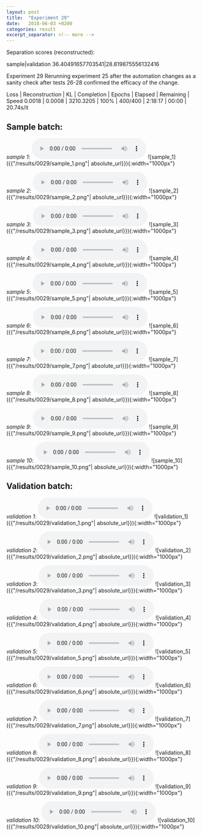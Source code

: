 ```yaml
---
layout: post
title:  "Experiment 29"
date:   2018-06-03 +0200
categories: result
excerpt_separator: <!-- more -->
---
```

Separation scores (reconstructed):

sample|validation
36.40491657703541|28.819875556132416
<!-- more -->
Experiment 29
Rerunning experiment 25 after the automation changes as a sanity check after tests 26-28 confirmed the efficacy of the change.

Loss | Reconstruction | KL | Completion | Epochs | Elapsed | Remaining | Speed
0.0018 | 0.0008 | 3210.3205 | 100% | 400/400 | 2:18:17 | 00:00 | 20.74s/it

## **Sample batch**:
_sample 1_:
<audio src="/ResultsOverview/results/0029/sample_1.wav" controls preload></audio>
![sample_1]({{"/results/0029/sample_1.png"| absolute_url}}){:width="1000px"}

_sample 2_:
<audio src="/ResultsOverview/results/0029/sample_2.wav" controls preload></audio>
![sample_2]({{"/results/0029/sample_2.png"| absolute_url}}){:width="1000px"}

_sample 3_:
<audio src="/ResultsOverview/results/0029/sample_3.wav" controls preload></audio>
![sample_3]({{"/results/0029/sample_3.png"| absolute_url}}){:width="1000px"}

_sample 4_:
<audio src="/ResultsOverview/results/0029/sample_4.wav" controls preload></audio>
![sample_4]({{"/results/0029/sample_4.png"| absolute_url}}){:width="1000px"}

_sample 5_:
<audio src="/ResultsOverview/results/0029/sample_5.wav" controls preload></audio>
![sample_5]({{"/results/0029/sample_5.png"| absolute_url}}){:width="1000px"}

_sample 6_:
<audio src="/ResultsOverview/results/0029/sample_6.wav" controls preload></audio>
![sample_6]({{"/results/0029/sample_6.png"| absolute_url}}){:width="1000px"}

_sample 7_:
<audio src="/ResultsOverview/results/0029/sample_7.wav" controls preload></audio>
![sample_7]({{"/results/0029/sample_7.png"| absolute_url}}){:width="1000px"}

_sample 8_:
<audio src="/ResultsOverview/results/0029/sample_8.wav" controls preload></audio>
![sample_8]({{"/results/0029/sample_8.png"| absolute_url}}){:width="1000px"}

_sample 9_:
<audio src="/ResultsOverview/results/0029/sample_9.wav" controls preload></audio>
![sample_9]({{"/results/0029/sample_9.png"| absolute_url}}){:width="1000px"}

_sample 10_:
<audio src="/ResultsOverview/results/0029/sample_10.wav" controls preload></audio>
![sample_10]({{"/results/0029/sample_10.png"| absolute_url}}){:width="1000px"}

## **Validation batch**:
_validation 1_:
<audio src="/ResultsOverview/results/0029/validation_1.wav" controls preload></audio>
![validation_1]({{"/results/0029/validation_1.png"| absolute_url}}){:width="1000px"}

_validation 2_:
<audio src="/ResultsOverview/results/0029/validation_2.wav" controls preload></audio>
![validation_2]({{"/results/0029/validation_2.png"| absolute_url}}){:width="1000px"}

_validation 3_:
<audio src="/ResultsOverview/results/0029/validation_3.wav" controls preload></audio>
![validation_3]({{"/results/0029/validation_3.png"| absolute_url}}){:width="1000px"}

_validation 4_:
<audio src="/ResultsOverview/results/0029/validation_4.wav" controls preload></audio>
![validation_4]({{"/results/0029/validation_4.png"| absolute_url}}){:width="1000px"}

_validation 5_:
<audio src="/ResultsOverview/results/0029/validation_5.wav" controls preload></audio>
![validation_5]({{"/results/0029/validation_5.png"| absolute_url}}){:width="1000px"}

_validation 6_:
<audio src="/ResultsOverview/results/0029/validation_6.wav" controls preload></audio>
![validation_6]({{"/results/0029/validation_6.png"| absolute_url}}){:width="1000px"}

_validation 7_:
<audio src="/ResultsOverview/results/0029/validation_7.wav" controls preload></audio>
![validation_7]({{"/results/0029/validation_7.png"| absolute_url}}){:width="1000px"}

_validation 8_:
<audio src="/ResultsOverview/results/0029/validation_8.wav" controls preload></audio>
![validation_8]({{"/results/0029/validation_8.png"| absolute_url}}){:width="1000px"}

_validation 9_:
<audio src="/ResultsOverview/results/0029/validation_9.wav" controls preload></audio>
![validation_9]({{"/results/0029/validation_9.png"| absolute_url}}){:width="1000px"}

_validation 10_:
<audio src="/ResultsOverview/results/0029/validation_10.wav" controls preload></audio>
![validation_10]({{"/results/0029/validation_10.png"| absolute_url}}){:width="1000px"}
